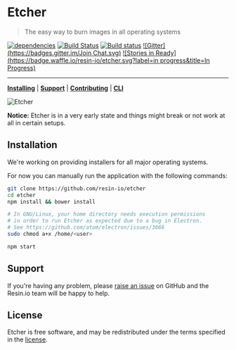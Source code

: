 Etcher
======

> The easy way to burn images in all operating systems

[![dependencies](https://david-dm.org/resin-io/etcher.svg)](https://david-dm.org/resin-io/etcher.svg)
[![Build Status](https://travis-ci.org/resin-io/etcher.svg?branch=master)](https://travis-ci.org/resin-io/etcher)
[![Build status](https://ci.appveyor.com/api/projects/status/xggqv231byfhync1/branch/master?svg=true)](https://ci.appveyor.com/project/resin-io/etcher/branch/master)
[![Gitter](https://badges.gitter.im/Join Chat.svg)](https://gitter.im/resin-io/chat)
[![Stories in Ready](https://badge.waffle.io/resin-io/etcher.svg?label=in progress&title=In Progress)](https://waffle.io/resin-io/etcher)

***

[**Installing**](https://github.com/resin-io/etcher#installation) | [**Support**](https://github.com/resin-io/etcher/issues/new) | [**Contributing**](https://github.com/resin-io/etcher/blob/master/CONTRIBUTING.md) | [**CLI**](https://github.com/resin-io/etcher-cli)

![Etcher](https://raw.githubusercontent.com/resin-io/etcher/master/screenshot.png)

**Notice:** Etcher is in a very early state and things might break or not work at all in certain setups.

Installation
------------

We're working on providing installers for all major operating systems.

For now you can manually run the application with the following commands:

```sh
git clone https://github.com/resin-io/etcher
cd etcher
npm install && bower install

# In GNU/Linux, your home directory needs execution permissions
# in order to run Etcher as expected due to a bug in Electron.
# See https://github.com/atom/electron/issues/3666
sudo chmod a+x /home/<user>

npm start
```

Support
-------

If you're having any problem, please [raise an issue](https://github.com/resin-io/etcher/issues/new) on GitHub and the Resin.io team will be happy to help.

License
-------

Etcher is free software, and may be redistributed under the terms specified in the [license](https://github.com/resin-io/etcher/blob/master/LICENSE).
